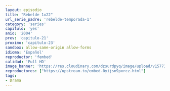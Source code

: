 ```yaml
---
layout: episodio
title: "Rebelde 1x22"
url_serie_padre: 'rebelde-temporada-1'
category: 'series'
capitulo: 'yes'
anio: '2004'
prev: 'capitulo-21'
proximo: 'capitulo-23'
sandbox: allow-same-origin allow-forms
idioma: 'Español'
reproductor: 'fembed'
calidad: 'Full HD'
image_banner: 'https://res.cloudinary.com/dzsurdpyq/image/upload/v1577313723/rebelde-temporada-1-min.jpg'
reproductores: ["https://upstream.to/embed-0yijsn9pxrcz.html"]
tags:
- Drama
---
```












